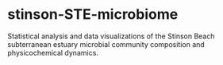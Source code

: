 # stinson-STE-microbiome
Statistical analysis and data visualizations of the Stinson Beach subterranean estuary microbial community composition and physicochemical dynamics.
